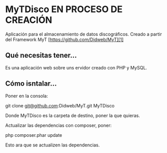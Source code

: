 # MyTDisco **EN PROCESO DE CREACIÓN**


Aplicación para el almacenamiento de datos discográficos. Creado a partir del Framework MyT [https://github.com/Didweb/MyT][1]


## Qué necesitas tener...

Es una aplicación web sobre uns ervidor creado con PHP y MySQL.


## Cómo isntalar...

Poner en la consola:

git clone git@github.com:Didweb/MyT.git MyTDisco

Donde MyTDisco es la carpeta de destino, poner la que quieras.

Actualizar las dependencias con composer, poner:


php composer.phar update

Esto ara que se actualizen las dependencias.


[1]: https://github.com/Didweb/MyT

